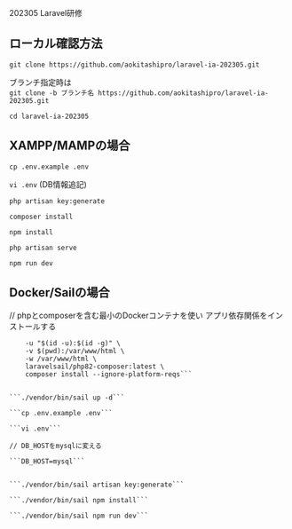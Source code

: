 202305 Laravel研修<br>

## ローカル確認方法
```git clone https://github.com/aokitashipro/laravel-ia-202305.git```


ブランチ指定時は<br>
```git clone -b ブランチ名 https://github.com/aokitashipro/laravel-ia-202305.git```


```cd laravel-ia-202305```


## XAMPP/MAMPの場合
```cp .env.example .env```

```vi .env``` (DB情報追記)

```php artisan key:generate```

```composer install```

```npm install```

```php artisan serve```

```npm run dev```

## Docker/Sailの場合
// phpとcomposerを含む最小のDockerコンテナを使い アプリ依存関係をインストールする

```docker run --rm \
    -u "$(id -u):$(id -g)" \
    -v $(pwd):/var/www/html \
    -w /var/www/html \
    laravelsail/php82-composer:latest \
    composer install --ignore-platform-reqs```


```./vendor/bin/sail up -d```

```cp .env.example .env```

```vi .env```

// DB_HOSTをmysqlに変える

```DB_HOST=mysql```


```./vendor/bin/sail artisan key:generate```

```./vendor/bin/sail npm install```

```./vendor/bin/sail npm run dev```
